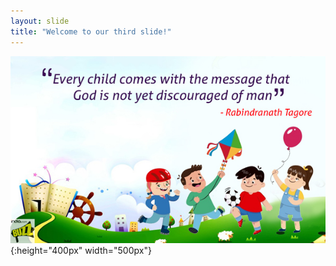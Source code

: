 ```yaml
---
layout: slide
title: "Welcome to our third slide!"
---
```

![too](./images/001_children.jpg 'how does it come'){:height="400px" width="500px"}

